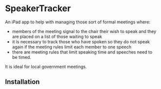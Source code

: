 # SpeakerTracker
An iPad app to help with managing those sort of formal meetings where: 
- members of the meeting signal to the chair their wish to speak and they are placed on a list of those waiting to speak 
- it is necessary to track those who have spoken so they do not speak again if the meeting rules limit each member to one speech
- there are meeting rules that limit speaking time and speeches need to be timed. 

It is ideal for local government meetings.

## Installation
